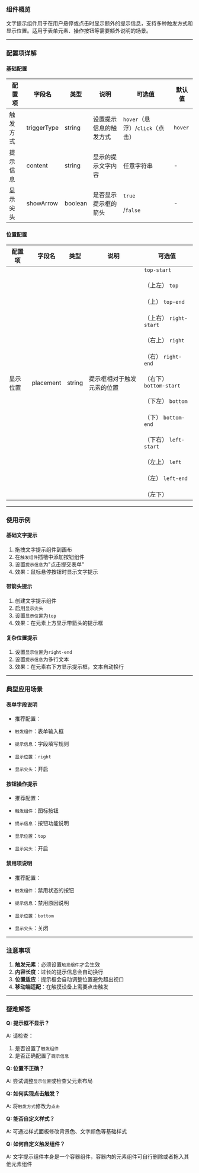 ### 组件概览

文字提示组件用于在用户悬停或点击时显示额外的提示信息，支持多种触发方式和显示位置。适用于表单元素、操作按钮等需要额外说明的场景。

---

### 配置项详解

#### 基础配置

| **配置项** | **字段名**     | **类型**  | **说明**      | **可选值**                 | **默认值** |
| ------- | ----------- | ------- | ----------- | ----------------------- | ------- |
| 触发方式    | triggerType | string  | 设置提示信息的触发方式 | `hover`（悬浮）/`click`（点击） | `hover` |
| 提示信息    | content     | string  | 显示的提示文字内容   | 任意字符串                   | -       |
| 显示尖头    | showArrow   | boolean | 是否显示提示框的箭头  | `true`<br><br>/`false`  | -       |

#### 位置配置

| **配置项** | **字段名**   | **类型** | **说明**        | **可选值**                                                                                                                                                                                                                                                                       |
| ------- | --------- | ------ | ------------- | ----------------------------------------------------------------------------------------------------------------------------------------------------------------------------------------------------------------------------------------------------------------------------- |
| 显示位置    | placement | string | 提示框相对于触发元素的位置 | `top-start`<br><br>（上左） `top`<br><br>（上） `top-end`<br><br>（上右） `right-start`<br><br>（右上） `right`<br><br>（右） `right-end`<br><br>（右下） `bottom-start`<br><br>（下左） `bottom`<br><br>（下） `bottom-end`<br><br>（下右） `left-start`<br><br>（左上） `left`<br><br>（左） `left-end`<br><br>（左下） |

---

### 使用示例

#### 基础文字提示

1. 拖拽文字提示组件到画布
2. 在`触发组件`插槽中添加按钮组件
3. 设置`提示信息`为"点击提交表单"
4. 效果：鼠标悬停按钮时显示文字提示

#### 带箭头提示

1. 创建文字提示组件
2. 启用`显示尖头`
3. 设置`显示位置`为`top`
4. 效果：在元素上方显示带箭头的提示框

#### 复杂位置提示

1. 设置`显示位置`为`right-end`
2. 设置`提示信息`为多行文本
3. 效果：在元素右下方显示提示框，文本自动换行

---

### 典型应用场景

#### 表单字段说明

- 推荐配置：

- `触发组件`：表单输入框
- `提示信息`：字段填写规则
- `显示位置`：`right`
- `显示尖头`：开启

#### 按钮操作提示

- 推荐配置：

- `触发组件`：图标按钮
- `提示信息`：按钮功能说明
- `显示位置`：`top`
- `显示尖头`：开启

#### 禁用项说明

- 推荐配置：

- `触发组件`：禁用状态的按钮
- `提示信息`：禁用原因说明
- `显示位置`：`bottom`
- `显示尖头`：关闭

---

### 注意事项

1. **触发元素**：必须设置`触发组件`才会生效
2. **内容长度**：过长的提示信息会自动换行
3. **位置适应**：提示框会自动调整位置避免超出视口
4. **移动端适配**：在触摸设备上需要点击触发

---

### 疑难解答

**Q: 提示框不显示？**

A: 请检查：

1. 是否设置了`触发组件`
2. 是否正确配置了`提示信息`

**Q: 位置不正确？**

A: 尝试调整`显示位置`或检查父元素布局

**Q: 如何实现点击触发？**

A: 将`触发方式`修改为`点击`

**Q: 能否自定义样式？**

A: 可通过样式面板修改背景色、文字颜色等基础样式

**Q: 如何自定义触发组件？**

A: 文字提示组件本身是一个容器组件，容器内的元素组件可自行删除或者拖入其他元素组件